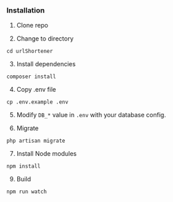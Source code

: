 ### Installation

1. Clone repo

2. Change to directory

````
cd urlShortener
````   

3. Install dependencies

````
composer install
````

4. Copy .env file

```
cp .env.example .env
```

5. Modify `DB_*` value in `.env` with your database config.

6. Migrate
````
php artisan migrate
````

7. Install Node modules
````
npm install
````

9. Build

````
npm run watch
````
